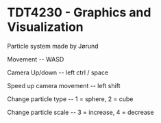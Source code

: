 # TDT4230 - Graphics and Visualization

Particle system made by Jørund

Movement -- WASD

Camera Up/down -- left ctrl / space

Speed up camera movement -- left shift

Change particle type -- 1 = sphere, 2 = cube

Change particle scale -- 3 = increase, 4 = decrease